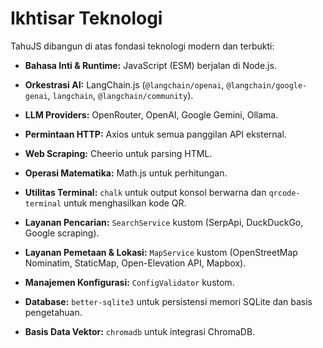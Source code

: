 # Ikhtisar Teknologi

TahuJS dibangun di atas fondasi teknologi modern dan terbukti:

- **Bahasa Inti & Runtime:** JavaScript (ESM) berjalan di Node.js.
- **Orkestrasi AI:** LangChain.js (`@langchain/openai`, `@langchain/google-genai`, `langchain`, `@langchain/community`).
- **LLM Providers:** OpenRouter, OpenAI, Google Gemini, Ollama.
- **Permintaan HTTP:** Axios untuk semua panggilan API eksternal.
- **Web Scraping:** Cheerio untuk parsing HTML.
- **Operasi Matematika:** Math.js untuk perhitungan.
- **Utilitas Terminal:** `chalk` untuk output konsol berwarna dan `qrcode-terminal` untuk menghasilkan kode QR.
- **Layanan Pencarian:** `SearchService` kustom (SerpApi, DuckDuckGo, Google scraping).
- **Layanan Pemetaan & Lokasi:** `MapService` kustom (OpenStreetMap Nominatim, StaticMap, Open-Elevation API, Mapbox).
- **Manajemen Konfigurasi:** `ConfigValidator` kustom.

- **Database:** `better-sqlite3` untuk persistensi memori SQLite dan basis pengetahuan.
- **Basis Data Vektor:** `chromadb` untuk integrasi ChromaDB.